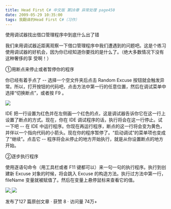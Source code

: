 ```yaml
---
title: Head First C# 中文版 第10章 异常处理 page450
date: 2009-05-29 10:35:00
tags: 我翻译的Head First C#（习作）
---
```

使用调试器找出借口管理程序中到底什么出了错

  

我们来用调试器近距离观察一下借口管理程序中我们遭遇到的问题吧。这是个练习使用调试器的好机会，因为你已经知道你要找的是什么了。（绝大多数情况下没有这种奢侈的享
受啊！）

  

①用断点来停止或者暂停你的程序

  

你已经有着手点了  \--  选择一个空文件夹后点击  Random Excuse
按钮就会触发异常。所以，打开按钮的代码吧，点击方法中第一行的任意位置，然后在调试菜单中选择“切换断点”，或者按  F9  。

  

![](http://student.csdn.net/attachment/200905/29/39098_1243564909cihU.jpg)

IDE  把一行设置为红色并在左侧画一个红色的点，这是调试器告诉你它在这一行上设置了断点的方式。现在，你在  IDE
调试程序的话，执行将会在这一行停止。试一下吧  \--  在  IDE
中运行程序。你现在再运行程序，断点的这一行将会变为黄色，并伴以一个指向代码的小箭头。现在你的程序暂停了。“启动调试”的菜单项也变成了“继续”。点击它
\--  程序将会从停止的地方开始执行，就是从你设置断点的地方开始。

  

②逐步执行程序

  

使用逐语句命令（用工具栏或者  F11  键都可以）来一句一句的执行程序。执行到创建新  Excuse  对象的时候，将会跳入  Excuse
的构造方法。执行过方法中第一行，  fileName  变量就被赋值了。然后在变量上悬停鼠标来查看它的值。



[ ![](https://profile.csdnimg.cn/5/2/5/3_cuipengfei1)
![](https://g.csdnimg.cn/static/user-reg-year/1x/11.png)
](https://blog.csdn.net/cuipengfei1)



发布了127 篇原创文章  ·  获赞 8  ·  访问量 74万+


